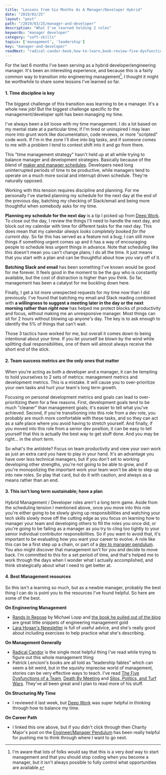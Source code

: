```yaml
---
title: "Lessons from Six Months As A Manager/Developer Hybrid"
date: "2019/03/25"
layout: "post"
path: "/2019/03/25/manager-and-developer"
description: "What I've learned holding 2 roles"
keywords: "manager developer"
category: "soft-skills"
topics: ['management', 'leadership']
key: "manager-and-developer"
readNext: "radical-candor-book,how-to-learn,book-review-five-dysfunctions"
---
```


For the last 6 months I've been serving as a hybrid developer/engineering manager.  It's been an interesting experience, and because this is a fairly common way to transition into engineering management[^1], I thought it might be worthwhile to share some lessons I've learned so far.

#### 1. Time discipline is key

The biggest challenge of this transition was learning to be a manager.  It's a whole new job!  But the biggest challenge specific to the management/developer split has been managing my time.

I've always been a bit loose with my time management.  I do a lot based on my mental state at a particular time; if I'm tired or uninspired I may lean more into grunt work like documentation, code reviews, or more "scripted" code work.  If I'm in the zone I'll dive into big tasks, and if someone comes to me with a problem I tend to context shift into it and go from there.

This "time management strategy" hasn't held up at all while trying to balance manager and development strategies.  Basically because of the blend of [maker and manager schedules](http://www.paulgraham.com/makersschedule.html).  Developers need long uninterrupted periods of time to be productive, while managers tend to operate on a much more social and interrupt driven schedule.  They're naturally opposed.

Working with this tension requires discipline and planning.  For me personally I've started planning my schedule for the next day at the end of the previous day, batching my checking of Slack/email and being more thoughtful when somebody asks for my time.

**Planning my schedule for the next day** is a tip I picked up from [Deep Work](https://benmccormick.org/2019/03/09/book-review-deep-work-common-rule).  To close out the day, I review the things I'll need to handle the next day, and block out my calendar with time for different tasks for the next day.  This does mean that my calendar *always looks completely booked for the current day*.  So far this has served as a feature not a bug; I can still move things if something urgent comes up and it has a way of encouraging people to schedule less urgent things in advance.  Note that scheduling like this doesn't mean you can't change plans; I do all the time.  It just means that you start with a plan and can be thoughtful about how you vary off of it.

**Batching Slack and email** has been something I've known would be good for me forever.  It feels good in the moment to be the guy who is constantly available, but the cost of distraction is higher than you think.  So far, management has been a catalyst for me buckling down here.

Finally, I get a lot more unexpected requests for my time now than I did previously.  I've found that batching my email and Slack reading combined with **a willingness to suggest a meeting later in the day or the next morning rather than *right now*** has helped me protect blocks of productivity and focus, without making me an unresponsive manager.  Most things can sit for 2 hours without blowing up anyone's day.  The key is to ask enough to identify the 5% of things that can't wait.

Those 3 tactics have worked for me, but overall it comes down to being intentional about your time.  If you let yourself be blown by the wind while splitting dual responsibilities, one of them will almost always receive the short end of the stick.

#### 2. Team success metrics are the only ones that matter

When you're acting as both a developer and a manager, it can be tempting to hold yourselves to 2 sets of metrics: management metrics and development metrics.  This is a mistake.  It will cause you to over-prioritize your own tasks and hurt your team's long term growth.

Focusing on personal development metrics and goals can lead to over-prioritizing them for a few reasons. First, development goals tend to be much "cleaner" than management goals; it's easier to tell what you've achieved.  Second, if you're transitioning into this role from a dev role, you probably are much more comfortable with these tasks, and so they can act as a safe place where you avoid having to stretch yourself.  And finally, if you moved into this role from a senior dev position, it can be easy to tell yourself that this is actually the best way to get stuff done.  And you may be right... in the short term.

So what's the antidote?  Focus on team productivity and view your own work as just an extra card you have to play in your hand.  It's an advantage you have over less technical managers, but if you don't set to working developing other strengths, you're not going to be able to grow, and if you're monopolizing the important work your team won't be able to step up into new roles.  So play that card, but do it with caution, and always as a means rather than an end.

#### 3. This isn’t long term sustainable; have a plan

Hybrid Management / Developer roles aren't a long term game.  Aside from the scheduling tension I mentioned above, once you move into this role you're either going to be slowly giving up responsibilities and watching your tech skills slowly move off the cutting edge as you focus on learning how to manager your team and developing others to fill the roles you once did, or you're going to be failing as a manager as you try to cling too tightly to your senior individual contributor responsibilities.  So if you want to avoid that, it's important to be evaluating how you want your career to evolve.  A role like this can be a first step up a chain, or part of a [dev to manager pendulum](https://charity.wtf/2017/05/11/the-engineer-manager-pendulum/).  You also might discover that management isn't for you and decide to move back.  I'm committed to this for a set period of time, and that's helped me to work through the days when I wonder what I actually accomplished, and think strategically about what I need to get better at.

#### 4. Best Management resources

So this isn't a learning so much, but as a newbie manager, probably the best thing I can do is point you to the resources I've found helpful.  So here are some of the best.

**On Engineering Management**

- [Rands In Repose](http://randsinrepose.com/) by Michael Lopp and [the book he pulled out of the blog](https://amzn.to/2Clyjvy) are great little snippets of engineering management gold
- [Lara Hogan's Newsletter](https://us2.campaign-archive.com/home/?u=1f50ce22f02ed0ffc80c10aff&id=8c0f947e69) is full of useful advice, and she's really good about including exercises to help practice what she's describing.

**On Management Generally**

- [Radical Candor](https://amzn.to/2F4i0ni) is the single most helpful thing I've read while trying to figure out this whole management thing
- Patrick Lencioni's books are all told as "leadership fables" which can seem a bit weird, but in the squishy imprecise world of management, stories can be very effective ways to teach.  I've read [The Five Dysfunctions of a Team](https://amzn.to/2UCPpvT), [Death By Meeting](https://amzn.to/2UIaxkr) and [Silos, Politics, and Turf Wars](https://amzn.to/2CqYalR).  They've all been great and I plan to read more of his stuff.


**On Structuring My Time**

- I reviewed it last week, but [Deep Work](https://amzn.to/2UBcIGy) was super helpful in thinking through how to balance my time.


**On Career Path**

- I linked this one above, but if you didn't click through then Charity Major's post on the [Engineer/Manager Pendulum](https://charity.wtf/2017/05/11/the-engineer-manager-pendulum/) has been really helpful for pushing me to think through where I want to go next.


[^1]: I'm aware that lots of folks would say that this is a very *bad* way to start management and that you should stop coding when you become a manager, but it isn't always possible to fully control what opportunities are available.

